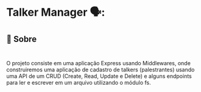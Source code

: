 # Talker Manager 🗣️:

## <summary markdown="span"><strong>:page_with_curl: Sobre</strong></summary><br />

O projeto consiste em uma aplicação Express usando Middlewares, onde construiremos uma aplicação de cadastro de talkers (palestrantes) usando uma API de um CRUD  (Create, Read, Update e Delete) e alguns endpoints para ler e escrever em um arquivo utilizando o módulo fs.
